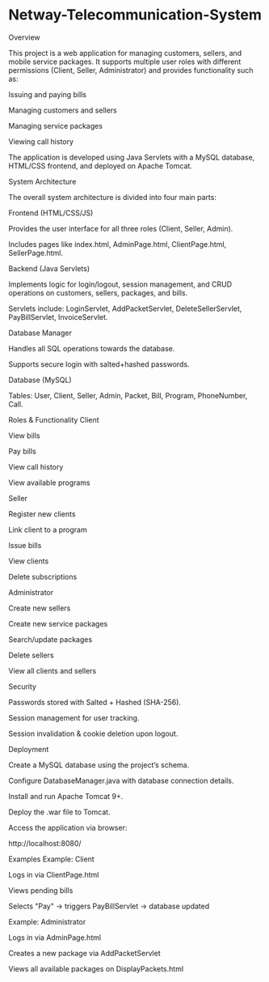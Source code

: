 # Netway-Telecommunication-System

Overview

This project is a web application for managing customers, sellers, and mobile service packages.
It supports multiple user roles with different permissions (Client, Seller, Administrator) and provides functionality such as:

Issuing and paying bills

Managing customers and sellers

Managing service packages

Viewing call history

The application is developed using Java Servlets with a MySQL database, HTML/CSS frontend, and deployed on Apache Tomcat.

System Architecture

The overall system architecture is divided into four main parts:

Frontend (HTML/CSS/JS)

Provides the user interface for all three roles (Client, Seller, Admin).

Includes pages like index.html, AdminPage.html, ClientPage.html, SellerPage.html.

Backend (Java Servlets)

Implements logic for login/logout, session management, and CRUD operations on customers, sellers, packages, and bills.

Servlets include: LoginServlet, AddPacketServlet, DeleteSellerServlet, PayBillServlet, InvoiceServlet.

Database Manager

Handles all SQL operations towards the database.

Supports secure login with salted+hashed passwords.

Database (MySQL)

Tables: User, Client, Seller, Admin, Packet, Bill, Program, PhoneNumber, Call.

Roles & Functionality
Client

View bills

Pay bills

View call history

View available programs

Seller

Register new clients

Link client to a program

Issue bills

View clients

Delete subscriptions

Administrator

Create new sellers

Create new service packages

Search/update packages

Delete sellers

View all clients and sellers

Security

Passwords stored with Salted + Hashed (SHA-256).

Session management for user tracking.

Session invalidation & cookie deletion upon logout.

Deployment

Create a MySQL database using the project’s schema.

Configure DatabaseManager.java with database connection details.

Install and run Apache Tomcat 9+.

Deploy the .war file to Tomcat.

Access the application via browser:

http://localhost:8080/<project-name>

Examples
Example: Client

Logs in via ClientPage.html

Views pending bills

Selects "Pay" → triggers PayBillServlet → database updated

Example: Administrator

Logs in via AdminPage.html

Creates a new package via AddPacketServlet

Views all available packages on DisplayPackets.html
